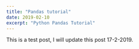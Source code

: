 ```yaml
---
title: "Pandas tutorial"
date: 2019-02-10
excerpt: "Python Pandas Tutorial"
---
```

This is a test post, I will update this post 17-2-2019.
